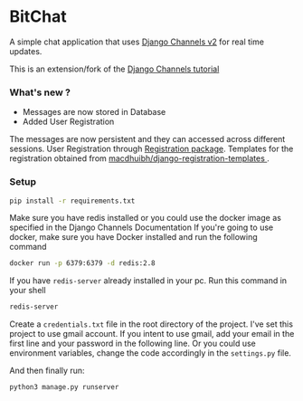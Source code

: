 # BitChat

A simple chat application that uses [Django Channels v2](https://channels.readthedocs.io/en/latest/) for real time updates.

This is an extension/fork of the [Django Channels tutorial](https://channels.readthedocs.io/en/latest/tutorial/)

### What's new ?
- Messages are now stored in Database
- Added User Registration

The messages are now persistent and they can accessed across different sessions.
User Registration through [Registration package](https://django-registration.readthedocs.io/en/2.4.1/).
Templates for the registration obtained from [macdhuibh/django-registration-templates
](https://github.com/macdhuibh/django-registration-templates).

### Setup
```sh
pip install -r requirements.txt
```

Make sure you have redis installed or you could use the docker image as specified in the Django Channels Documentation
If you're going to use docker, make sure you have Docker installed and run the following command
```sh
docker run -p 6379:6379 -d redis:2.8
```
If you have `redis-server` already installed in your pc. Run this command in your shell
```sh
redis-server
```

Create a `credentials.txt` file in the root directory of the project. I've set this project to use gmail account. If you intent to use gmail,
add your email in the first line and your password in the following line. Or you could use environment variables, change the code accordingly in the
`settings.py` file.

And then finally run: 
```sh
python3 manage.py runserver
```


